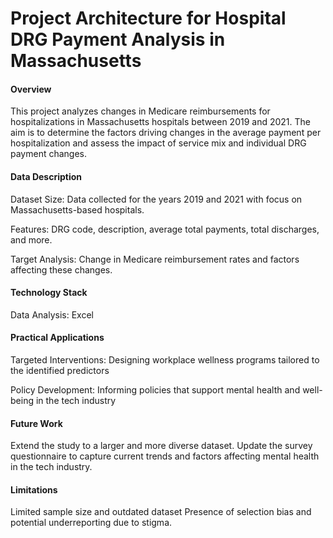 # Project Architecture for Hospital DRG Payment Analysis in Massachusetts
#### Overview
This project analyzes changes in Medicare reimbursements for hospitalizations in Massachusetts hospitals between 2019 and 2021. The aim is to determine the factors driving changes in the average payment per hospitalization and assess the impact of service mix and individual DRG payment changes.

#### Data Description
Dataset Size: Data collected for the years 2019 and 2021 with focus on Massachusetts-based hospitals.

Features: DRG code, description, average total payments, total discharges, and more.

Target Analysis: Change in Medicare reimbursement rates and factors affecting these changes.
#### Technology Stack
Data Analysis: Excel 

#### Practical Applications
Targeted Interventions: Designing workplace wellness programs tailored to the identified predictors

Policy Development: Informing policies that support mental health and well-being in the tech industry
#### Future Work
Extend the study to a larger and more diverse dataset. 
Update the survey questionnaire to capture current trends and factors affecting mental health in the tech industry. 

#### Limitations

Limited sample size and outdated dataset
Presence of selection bias and potential underreporting due to stigma. 
